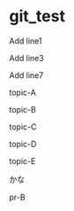 # git_test

Add line1

Add line3

Add line7

topic-A

topic-B

topic-C

topic-D

topic-E

かな



pr-B
